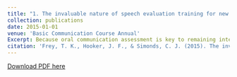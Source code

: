 ```yaml
---
title: "1. The invaluable nature of speech evaluation training for new basic course instructors"
collection: publications
date: 2015-01-01
venue: 'Basic Communication Course Annual'
Excerpt: Because oral communication assessment is key to remaining integral to general education (Allen, 2002), basic course directors must provide instructor training on how to fairly and consistently evaluate student performances. But before this training can take place, basic course directors need to have an evaluation system in place that is fair, consistent, and reflective of actual student performance. There are several challenges to speech evaluation that warrant such a process. This essay will address those challenges and propose a systematic evaluation process 
citation: 'Frey, T. K., Hooker, J. F., & Simonds, C. J. (2015). The invaluable nature of speech evaluation training for new basic course instructors. <i>Basic Communication Course Annual, 27</i>, 1-9. https://ecommons.udayton.edu/bcca/'
---
```


[Download PDF here](http://tkodyfrey.github.io/files/SET.pdf)

